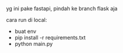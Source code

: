 yg ini pake fastapi, pindah ke branch flask aja

cara run di local:
- buat env
- pip install -r requirements.txt
- python main.py
